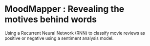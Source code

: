 # MoodMapper : Revealing the motives behind words
Using a Recurrent Neural Network (RNN) to classify movie reviews as positive or negative using a sentiment analysis model.
